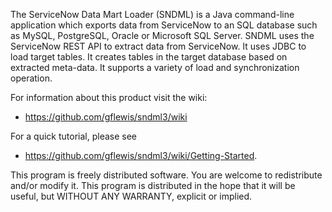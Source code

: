 The ServiceNow Data Mart Loader (SNDML) is a Java command-line application which exports data from ServiceNow to an SQL database such as MySQL, PostgreSQL, Oracle or Microsoft SQL Server. SNDML uses the ServiceNow REST API to extract data from ServiceNow. It uses JDBC to load target tables. It creates tables in the target database based on extracted meta-data. It supports a variety of load and synchronization operation. 

For information about this product visit the wiki:
* https://github.com/gflewis/sndml3/wiki

For a quick tutorial, please see
* https://github.com/gflewis/sndml3/wiki/Getting-Started.

This program is freely distributed software. You are welcome to redistribute and/or modify it. This program is distributed in the hope that it will be useful, but WITHOUT ANY WARRANTY, explicit or implied. 

